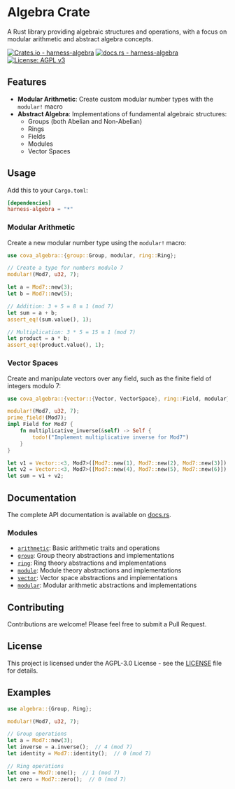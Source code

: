 # Algebra Crate

A Rust library providing algebraic structures and operations, with a focus on modular arithmetic and abstract algebra concepts.

[![Crates.io - harness-algebra](https://img.shields.io/crates/v/harness-algebra?label=harness-algebra)](https://crates.io/crates/harness-algebra)
[![docs.rs - harness-algebra](https://img.shields.io/docsrs/harness-algebra?label=docs.rs%20harness-algebra)](https://docs.rs/harness-algebra)
[![License: AGPL v3](https://img.shields.io/badge/License-AGPL_v3-blue.svg)](https://www.gnu.org/licenses/agpl-3.0)

## Features

- **Modular Arithmetic**: Create custom modular number types with the `modular!` macro
- **Abstract Algebra**: Implementations of fundamental algebraic structures:
  - Groups (both Abelian and Non-Abelian)
  - Rings
  - Fields
  - Modules
  - Vector Spaces

## Usage

Add this to your `Cargo.toml`:

```toml
[dependencies]
harness-algebra = "*"
```

### Modular Arithmetic

Create a new modular number type using the `modular!` macro:

```rust
use cova_algebra::{group::Group, modular, ring::Ring};

// Create a type for numbers modulo 7
modular!(Mod7, u32, 7);

let a = Mod7::new(3);
let b = Mod7::new(5);

// Addition: 3 + 5 = 8 ≡ 1 (mod 7)
let sum = a + b;
assert_eq!(sum.value(), 1);

// Multiplication: 3 * 5 = 15 ≡ 1 (mod 7)
let product = a * b;
assert_eq!(product.value(), 1);
```

### Vector Spaces

Create and manipulate vectors over any field, such as the finite field of integers modulo 7:

```rust
use cova_algebra::{vector::{Vector, VectorSpace}, ring::Field, modular};

modular!(Mod7, u32, 7);
prime_field!(Mod7);
impl Field for Mod7 {
    fn multiplicative_inverse(&self) -> Self {
        todo!("Implement multiplicative inverse for Mod7")
    }
}

let v1 = Vector::<3, Mod7>([Mod7::new(1), Mod7::new(2), Mod7::new(3)]);
let v2 = Vector::<3, Mod7>([Mod7::new(4), Mod7::new(5), Mod7::new(6)]);
let sum = v1 + v2;
```

## Documentation

The complete API documentation is available on [docs.rs](https://docs.rs/algebra).

### Modules

- [`arithmetic`](https://docs.rs/harness-algebra/latest/cova_algebra/arithmetic/index.html): Basic arithmetic traits and operations
- [`group`](https://docs.rs/harness-algebra/latest/cova_algebra/group/index.html): Group theory abstractions and implementations
- [`ring`](https://docs.rs/harness-algebra/latest/cova_algebra/ring/index.html): Ring theory abstractions and implementations
- [`module`](https://docs.rs/harness-algebra/latest/cova_algebra/module/index.html): Module theory abstractions and implementations
- [`vector`](https://docs.rs/harness-algebra/latest/cova_algebra/vector/index.html): Vector space abstractions and implementations
- [`modular`](https://docs.rs/harness-algebra/latest/cova_algebra/modular/index.html): Modular arithmetic abstractions and implementations

## Contributing

Contributions are welcome! Please feel free to submit a Pull Request.

## License

This project is licensed under the AGPL-3.0 License - see the [LICENSE](../LICENSE) file for details.

## Examples

```rust
use algebra::{Group, Ring};

modular!(Mod7, u32, 7);

// Group operations
let a = Mod7::new(3);
let inverse = a.inverse();  // 4 (mod 7)
let identity = Mod7::identity();  // 0 (mod 7)

// Ring operations
let one = Mod7::one();  // 1 (mod 7)
let zero = Mod7::zero();  // 0 (mod 7)
```


